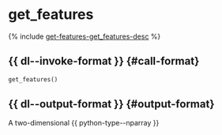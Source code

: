 # get_features

{% include [get-features-get_features-desc](../_includes/work_src/reusage-python/get_features-desc.md) %}


## {{ dl--invoke-format }} {#call-format}

```python
get_features()
```

## {{ dl--output-format }} {#output-format}

A two-dimensional {{ python-type--nparray }}

